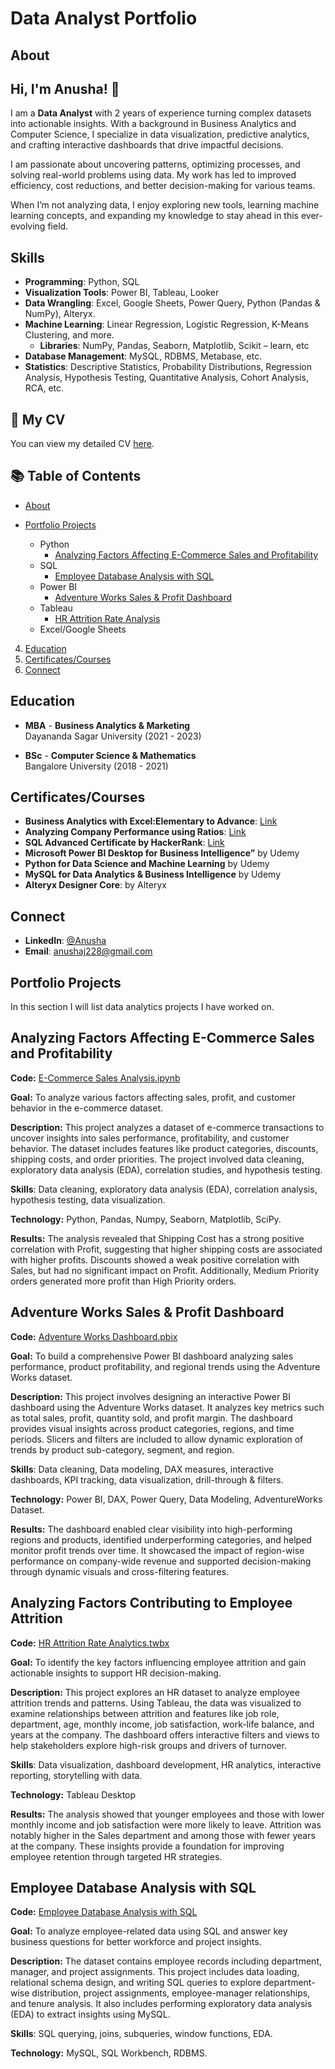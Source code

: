 # Data Analyst Portfolio
## About
## Hi, I'm Anusha! 👋  

I am a **Data Analyst** with 2 years of experience turning complex datasets into actionable insights. With a background in Business Analytics and Computer Science, I specialize in data visualization, predictive analytics, and crafting interactive dashboards that drive impactful decisions.

I am passionate about uncovering patterns, optimizing processes, and solving real-world problems using data. My work has led to improved efficiency, cost reductions, and better decision-making for various teams.

When I’m not analyzing data, I enjoy exploring new tools, learning machine learning concepts, and expanding my knowledge to stay ahead in this ever-evolving field.

## Skills  
- **Programming**: Python, SQL  
- **Visualization Tools**: Power BI, Tableau, Looker  
- **Data Wrangling**: Excel, Google Sheets, Power Query, Python (Pandas & NumPy), Alteryx. 
- **Machine Learning**: Linear Regression, Logistic Regression, K-Means Clustering, and more.
    -  **Libraries**: NumPy, Pandas, Seaborn, Matplotlib, Scikit – learn, etc
- **Database Management**: MySQL, RDBMS, Metabase, etc.
- **Statistics**: Descriptive Statistics, Probability Distributions, Regression Analysis, Hypothesis Testing, Quantitative Analysis, Cohort Analysis, RCA, etc.

## 📄 My CV  
You can view my detailed CV [here](CV.pdf).   

## 📚 Table of Contents  
-  [About](#about)  
- [Portfolio Projects](#portfolio-projects)
 
   - Python
       - [Analyzing Factors Affecting E-Commerce Sales and Profitability](#analyzing-factors-affecting-e-commerce-sales-and-profitability)
   - SQL
       - [Employee Database Analysis with SQL](#employee-database-analysis-with-sql)
   - Power BI
       - [Adventure Works Sales & Profit Dashboard](#adventure-works-sales--profit-dashboard)
   - Tableau
       - [HR Attrition Rate Analysis](#analyzing-factors-contributing-to-employee-attrition)
   - Excel/Google Sheets

     
4. [Education](#education)  
5. [Certificates/Courses](#certificates)  
6. [Connect](#connect)   

## Education
- **MBA** - **Business Analytics & Marketing**  
  Dayananda Sagar University (2021 - 2023)

- **BSc** - **Computer Science & Mathematics**  
  Bangalore University (2018 - 2021)

## Certificates/Courses
- **Business Analytics with Excel:Elementary to Advance**: [Link](https://coursera.org/share/6c0371adbc12b8a082e4f1cde5ee97af)
- **Analyzing Company Performance using Ratios**: [Link](https://coursera.org/share/a13d26b38a276490c51f50ba23027277)
- **SQL Advanced Certificate by HackerRank**: [Link](https://www.hackerrank.com/certificates/a3f144dbee88)
- **Microsoft Power BI Desktop for Business Intelligence”** by Udemy
- **Python for Data Science and Machine Learning** by Udemy 
- **MySQL for Data Analytics & Business Intelligence** by Udemy 
- **Alteryx Designer Core**: by Alteryx



## Connect 
- **LinkedIn**: [@Anusha](https://www.linkedin.com/in/anusha-j-b0149b226)
- **Email**: anushaj228@gmail.com



## Portfolio Projects

In this section I will list data analytics projects I have worked on.

## Analyzing Factors Affecting E-Commerce Sales and Profitability ##

**Code:** [E-Commerce Sales Analysis.ipynb](E-Commerce.ipynb)

**Goal:** To analyze various factors affecting sales, profit, and customer behavior in the e-commerce dataset.

**Description:**  This project analyzes a dataset of e-commerce transactions to uncover insights into sales performance, profitability, and customer behavior. The dataset includes features like product categories, discounts, shipping costs, and order priorities. The project involved data cleaning, exploratory data analysis (EDA), correlation studies, and hypothesis testing.

**Skills**: Data cleaning, exploratory data analysis (EDA), correlation analysis, hypothesis testing, data visualization.

**Technology:** Python, Pandas, Numpy, Seaborn, Matplotlib, SciPy.

**Results:** The analysis revealed that Shipping Cost has a strong positive correlation with Profit, suggesting that higher shipping costs are associated with higher profits. Discounts showed a weak positive correlation with Sales, but had no significant impact on Profit. Additionally, Medium Priority orders generated more profit than High Priority orders.


## Adventure Works Sales & Profit Dashboard ##

**Code:** [Adventure Works Dashboard.pbix](Adventure%20Works%20Dashboard.pbix)

**Goal:** To build a comprehensive Power BI dashboard analyzing sales performance, product profitability, and regional trends using the Adventure Works dataset.

**Description:**  This project involves designing an interactive Power BI dashboard using the Adventure Works dataset. It analyzes key metrics such as total sales, profit, quantity sold, and profit margin. The dashboard provides visual insights across product categories, regions, and time periods. Slicers and filters are included to allow dynamic exploration of trends by product sub-category, segment, and region.

**Skills**: Data cleaning, Data modeling, DAX measures, interactive dashboards, KPI tracking, data visualization, drill-through & filters.

**Technology:**  Power BI, DAX, Power Query, Data Modeling, AdventureWorks Dataset.

**Results:** The dashboard enabled clear visibility into high-performing regions and products, identified underperforming categories, and helped monitor profit trends over time. It showcased the impact of region-wise performance on company-wide revenue and supported decision-making through dynamic visuals and cross-filtering features.


## Analyzing Factors Contributing to Employee Attrition ##

**Code:** [HR Attrition Rate Analytics.twbx](https://public.tableau.com/app/profile/anusha.j6099/viz/HRAttritionRateAnalytics/HRDashboard)

**Goal:** To identify the key factors influencing employee attrition and gain actionable insights to support HR decision-making.

**Description:**  This project explores an HR dataset to analyze employee attrition trends and patterns. Using Tableau, the data was visualized to examine relationships between attrition and features like job role, department, age, monthly income, job satisfaction, work-life balance, and years at the company. The dashboard offers interactive filters and views to help stakeholders explore high-risk groups and drivers of turnover.

**Skills**: Data visualization, dashboard development, HR analytics, interactive reporting, storytelling with data.

**Technology:** Tableau Desktop

**Results:** The analysis showed that younger employees and those with lower monthly income and job satisfaction were more likely to leave. Attrition was notably higher in the Sales department and among those with fewer years at the company. These insights provide a foundation for improving employee retention through targeted HR strategies.


## Employee Database Analysis with SQL ##

**Code:** [Employee Database Analysis with SQL](SQL%20Scripts%20-%20Employee.sql)


**Goal:** To analyze employee-related data using SQL and answer key business questions for better workforce and project insights.

**Description:**  The dataset contains employee records including department, manager, and project assignments. This project includes data loading, relational schema design, and writing SQL queries to explore department-wise distribution, project assignments, employee-manager relationships, and tenure analysis. It also includes performing exploratory data analysis (EDA) to extract insights using MySQL.

**Skills**: SQL querying, joins, subqueries, window functions, EDA.

**Technology:** MySQL, SQL Workbench, RDBMS.




